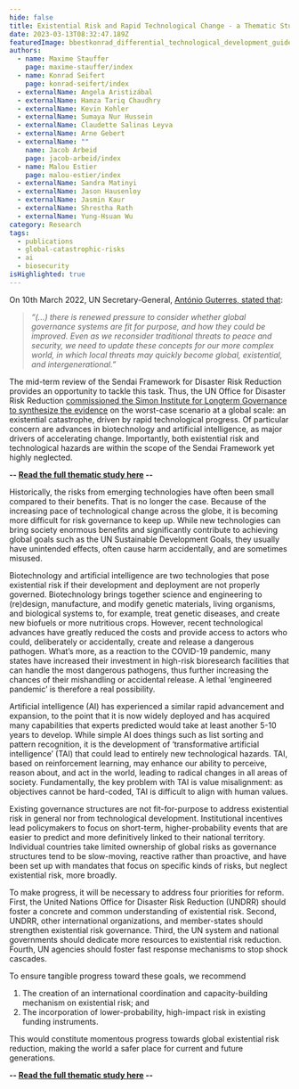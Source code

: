 ```yaml
---
hide: false
title: Existential Risk and Rapid Technological Change - a Thematic Study for UNDRR
date: 2023-03-13T08:32:47.189Z
featuredImage: bbestkonrad_differential_technological_development_guided_by_a_diver_de39469d-dcc5-4250-b9ea-ddfbc3846f38.png
authors:
  - name: Maxime Stauffer
    page: maxime-stauffer/index
  - name: Konrad Seifert
    page: konrad-seifert/index
  - externalName: Angela Aristizábal
  - externalName: Hamza Tariq Chaudhry
  - externalName: Kevin Kohler
  - externalName: Sumaya Nur Hussein
  - externalName: Claudette Salinas Leyva
  - externalName: Arne Gebert
  - externalName: ""
    name: Jacob Arbeid
    page: jacob-arbeid/index
  - name: Malou Estier
    page: malou-estier/index
  - externalName: Sandra Matinyi
  - externalName: Jason Hausenloy
  - externalName: Jasmin Kaur
  - externalName: Shrestha Rath
  - externalName: Yung-Hsuan Wu
category: Research
tags:
  - publications
  - global-catastrophic-risks
  - ai
  - biosecurity
isHighlighted: true
---
```

On 10th March 2022, UN Secretary-General, [António Guterres, stated that](https://reliefweb.int/report/world/climate-crisis-past-point-no-return-secretary-general-says-listing-global-threats):

> *“(...) there is renewed pressure to consider whether global governance systems are fit for purpose, and how they could be improved. Even as we reconsider traditional threats to peace and security, we need to update these concepts for our more complex world, in which local threats may quickly become global, existential, and intergenerational.”*

The mid-term review of the Sendai Framework for Disaster Risk Reduction provides an opportunity to tackle this task. Thus, the UN Office for Disaster Risk Reduction [commissioned the Simon Institute for Longterm Governance to synthesize the evidence](https://sendaiframework-mtr.undrr.org/publication/thematic-study-existential-risk-and-rapid-technological-change-advancing-risk-informed) on the worst-case scenario at a global scale: an existential catastrophe, driven by rapid technological progress. Of particular concern are advances in biotechnology and artificial intelligence, as major drivers of accelerating change. Importantly, both existential risk and technological hazards are within the scope of the Sendai Framework yet highly neglected.

**\-- [Read the full thematic study here](https://sendaiframework-mtr.undrr.org/publication/thematic-study-existential-risk-and-rapid-technological-change-advancing-risk-informed) --**

Historically, the risks from emerging technologies have often been small compared to their benefits. That is no longer the case. Because of the increasing pace of technological change across the globe, it is becoming more difficult for risk governance to keep up. While new technologies can bring society enormous benefits and significantly contribute to achieving global goals such as the UN Sustainable Development Goals, they usually have unintended effects, often cause harm accidentally, and are sometimes misused.

Biotechnology and artificial intelligence are two technologies that pose existential risk if their development and deployment are not properly governed. Biotechnology brings together science and engineering to (re)design, manufacture, and modify genetic materials, living organisms, and biological systems to, for example, treat genetic diseases, and create new biofuels or more nutritious crops. However, recent technological advances have greatly reduced the costs and provide access to actors who could, deliberately or accidentally, create and release a dangerous pathogen. What’s more, as a reaction to the COVID-19 pandemic, many states have increased their investment in high-risk bioresearch facilities that can handle the most dangerous pathogens, thus further increasing the chances of their mishandling or accidental release. A lethal ‘engineered pandemic’ is therefore a real possibility.

Artificial intelligence (AI) has experienced a similar rapid advancement and expansion, to the point that it is now widely deployed and has acquired many capabilities that experts predicted would take at least another 5-10 years to develop. While simple AI does things such as list sorting and pattern recognition, it is the development of ‘transformative artificial intelligence’ (TAI) that could lead to entirely new technological hazards. TAI, based on reinforcement learning, may enhance our ability to perceive, reason about, and act in the world, leading to radical changes in all areas of society. Fundamentally, the key problem with TAI is value misalignment: as objectives cannot be hard-coded, TAI is difficult to align with human values.

Existing governance structures are not fit-for-purpose to address existential risk in general nor from technological development. Institutional incentives lead policymakers to focus on short-term, higher-probability events that are easier to predict and more definitively linked to their national territory. Individual countries take limited ownership of global risks as governance structures tend to be slow-moving, reactive rather than proactive, and have been set up with mandates that focus on specific kinds of risks, but neglect existential risk, more broadly.

To make progress, it will be necessary to address four priorities for reform. First, the United Nations Office for Disaster Risk Reduction (UNDRR) should foster a concrete and common understanding of existential risk. Second, UNDRR, other international organizations, and member-states should strengthen existential risk governance. Third, the UN system and national governments should dedicate more resources to existential risk reduction. Fourth, UN agencies should foster fast response mechanisms to stop shock cascades.

To ensure tangible progress toward these goals, we recommend 

1. The creation of an international coordination and capacity-building mechanism on existential risk; and
2. The incorporation of lower-probability, high-impact risk in existing funding instruments.

This would constitute momentous progress towards global existential risk reduction, making the world a safer place for current and future generations.

**\-- [Read the full thematic study here](https://sendaiframework-mtr.undrr.org/publication/thematic-study-existential-risk-and-rapid-technological-change-advancing-risk-informed) --**